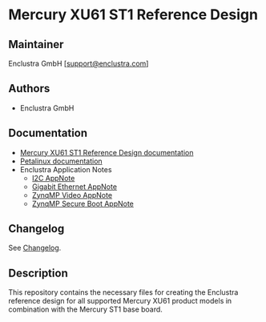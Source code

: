# Mercury XU61 ST1 Reference Design

## Maintainer

Enclustra GmbH [support@enclustra.com]

## Authors

* Enclustra GmbH

## Documentation

* [Mercury XU61 ST1 Reference Design documentation](./reference_design/doc/Mercury_XU61_ST1.pdf)
* [Petalinux documentation](https://github.com/enclustra/PetalinuxDocumentation)
* Enclustra Application Notes
  - [I2C AppNote](https://github.com/enclustra/I2CAppNote)
  - [Gigabit Ethernet AppNote](https://github.com/enclustra/GigabitEthernetAppNote)
  - [ZynqMP Video AppNote](https://github.com/enclustra/ZynqMpVideoAppNote)
  - [ZynqMP Secure Boot AppNote](https://github.com/enclustra/ZynqMPSecureBootAppNote)

## Changelog
See [Changelog](changelog.md).

## Description
This repository contains the necessary files for creating the Enclustra reference design for all supported Mercury XU61 product models in combination with the Mercury ST1 base board.

